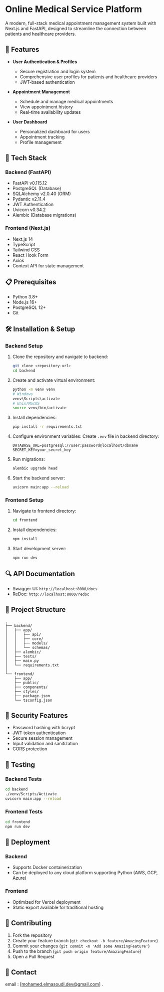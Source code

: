 # Online Medical Service Platform

A modern, full-stack medical appointment management system built with Next.js and FastAPI, designed to streamline the connection between patients and healthcare providers.

## 🌟 Features

- **User Authentication & Profiles**
  - Secure registration and login system
  - Comprehensive user profiles for patients and healthcare providers
  - JWT-based authentication

- **Appointment Management**
  - Schedule and manage medical appointments
  - View appointment history
  - Real-time availability updates

- **User Dashboard**
  - Personalized dashboard for users
  - Appointment tracking
  - Profile management

## 🚀 Tech Stack

### Backend (FastAPI)
- FastAPI v0.115.12
- PostgreSQL (Database)
- SQLAlchemy v2.0.40 (ORM)
- Pydantic v2.11.4
- JWT Authentication
- Uvicorn v0.34.2
- Alembic (Database migrations)

### Frontend (Next.js)
- Next.js 14
- TypeScript
- Tailwind CSS
- React Hook Form
- Axios
- Context API for state management

## 📋 Prerequisites

- Python 3.8+
- Node.js 16+
- PostgreSQL 12+
- Git

## 🛠️ Installation & Setup

### Backend Setup

1. Clone the repository and navigate to backend:
   ```bash
   git clone <repository-url>
   cd backend
   ```

2. Create and activate virtual environment:
   ```bash
   python -m venv venv
   # Windows
   venv\Scripts\activate
   # Unix/MacOS
   source venv/bin/activate
   ```

3. Install dependencies:
   ```bash
   pip install -r requirements.txt
   ```

4. Configure environment variables:
   Create `.env` file in backend directory:
   ```env
   DATABASE_URL=postgresql://user:password@localhost/dbname
   SECRET_KEY=your_secret_key
   ```

5. Run migrations:
   ```bash
   alembic upgrade head
   ```

6. Start the backend server:
   ```bash
   uvicorn main:app --reload
   ```

### Frontend Setup

1. Navigate to frontend directory:
   ```bash
   cd frontend
   ```

2. Install dependencies:
   ```bash
   npm install
   ```

3. Start development server:
   ```bash
   npm run dev
   ```

## 🔍 API Documentation

- Swagger UI: `http://localhost:8000/docs`
- ReDoc: `http://localhost:8000/redoc`

## 📁 Project Structure

```
.
├── backend/
│   ├── app/
│   │   ├── api/
│   │   ├── core/
│   │   ├── models/
│   │   └── schemas/
│   ├── alembic/
│   ├── tests/
│   ├── main.py
│   └── requirements.txt
│
└── frontend/
    ├── app/
    ├── public/
    ├── components/
    ├── styles/
    ├── package.json
    └── tsconfig.json
```

## 🔐 Security Features

- Password hashing with bcrypt
- JWT token authentication
- Secure session management
- Input validation and sanitization
- CORS protection

## 🧪 Testing

### Backend Tests
```bash
cd backend
./venv/Scripts/Activate
uvicorn main:app --reload
```

### Frontend Tests
```bash
cd frontend
npm run dev
```

## 🚀 Deployment

### Backend
- Supports Docker containerization
- Can be deployed to any cloud platform supporting Python (AWS, GCP, Azure)

### Frontend
- Optimized for Vercel deployment
- Static export available for traditional hosting


## 👥 Contributing

1. Fork the repository
2. Create your feature branch (`git checkout -b feature/AmazingFeature`)
3. Commit your changes (`git commit -m 'Add some AmazingFeature'`)
4. Push to the branch (`git push origin feature/AmazingFeature`)
5. Open a Pull Request

## 🤝 Contact

email : [mohamed.elmasoudi.dev@gmail.com] .

